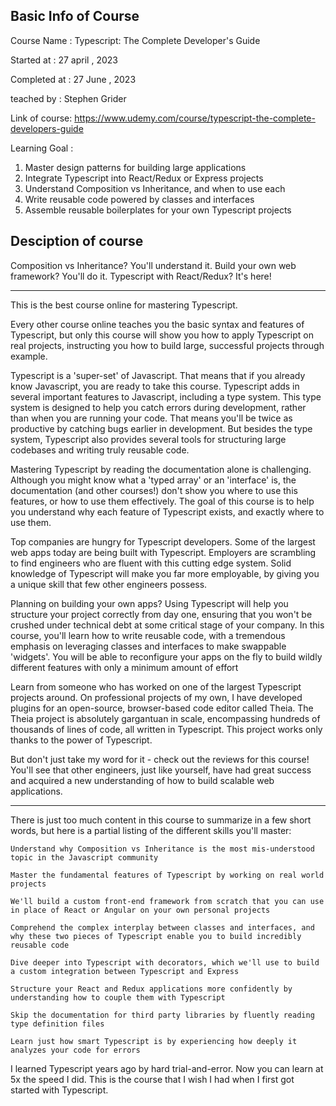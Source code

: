 ## Basic Info of Course
Course Name : Typescript: The Complete Developer's Guide


Started at : 27 april , 2023

Completed at : 27 June , 2023


teached by : Stephen Grider


Link of course: https://www.udemy.com/course/typescript-the-complete-developers-guide


Learning Goal :
   1. Master design patterns for building large applications
   2. Integrate Typescript into React/Redux or Express projects
   3. Understand Composition vs Inheritance, and when to use each
   4. Write reusable code powered by classes and interfaces
   5. Assemble reusable boilerplates for your own Typescript projects



## Desciption of course 
Composition vs Inheritance? You'll understand it.  Build your own web framework? You'll do it.  Typescript with React/Redux?  It's here!

--------------------

This is the best course online for mastering Typescript.

Every other course online teaches you the basic syntax and features of Typescript, but only this course will show you how to apply Typescript on real projects, instructing you how to build large, successful projects through example.

Typescript is a 'super-set' of Javascript.  That means that if you already know Javascript, you are ready to take this course.  Typescript adds in several important features to Javascript, including a type system.  This type system is designed to help you catch errors during development, rather than when you are running your code.  That means you'll be twice as productive by catching bugs earlier in development.  But besides the type system, Typescript also provides several tools for structuring large codebases and writing truly reusable code.

Mastering Typescript by reading the documentation alone is challenging.  Although you might know what a 'typed array' or an 'interface' is, the documentation (and other courses!) don't show you where to use this features, or how to use them effectively.  The goal of this course is to help you understand why each feature of Typescript exists, and exactly where to use them.

Top companies are hungry for Typescript developers.  Some of the largest web apps today are being built with Typescript.  Employers are scrambling to find engineers who are fluent with this cutting edge system.  Solid knowledge of Typescript will make you far more employable, by giving you a unique skill that few other engineers possess.

Planning on building your own apps?  Using Typescript will help you structure your project correctly from day one, ensuring that you won't be crushed under technical debt at some critical stage of your company.  In this course, you'll learn how to write reusable code, with a tremendous emphasis on leveraging classes and interfaces to make swappable 'widgets'.  You will be able to reconfigure your apps on the fly to build wildly different features with only a minimum amount of effort

Learn from someone who has worked on one of the largest Typescript projects around. On professional projects of my own, I have developed plugins for an open-source, browser-based code editor called Theia.  The Theia project is absolutely gargantuan in scale, encompassing hundreds of thousands of lines of code, all written in Typescript.  This project works only thanks to the power of Typescript.

But don't just take my word for it - check out the reviews for this course! You'll see that other engineers, just like yourself, have had great success and acquired a new understanding of how to build scalable web applications.

--------------------

There is just too much content in this course to summarize in a few short words, but here is a partial listing of the different skills you'll master:

    Understand why Composition vs Inheritance is the most mis-understood topic in the Javascript community

    Master the fundamental features of Typescript by working on real world projects

    We'll build a custom front-end framework from scratch that you can use in place of React or Angular on your own personal projects

    Comprehend the complex interplay between classes and interfaces, and why these two pieces of Typescript enable you to build incredibly reusable code

    Dive deeper into Typescript with decorators, which we'll use to build a custom integration between Typescript and Express

    Structure your React and Redux applications more confidently by understanding how to couple them with Typescript

    Skip the documentation for third party libraries by fluently reading type definition files

    Learn just how smart Typescript is by experiencing how deeply it analyzes your code for errors


I learned Typescript years ago by hard trial-and-error.  Now you can learn at 5x the speed I did.  This is the course that I wish I had when I first got started with Typescript.
